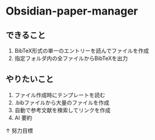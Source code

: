 # Obsidian-paper-manager

## できること

1. BibTeX形式の単一のエントリーを読んでファイルを作成
2. 指定フォルダ内の全ファイルからBibTeXを出力

## やりたいこと

1. ファイル作成時にテンプレートを読む
2. .bibファイルから大量のファイルを作成
3. 自動で参考文献を検索してリンクを作成
4. AI 要約

↑ 努力目標
